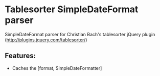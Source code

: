 # Tablesorter SimpleDateFormat parser

SimpleDateFormat parser for Christian Bach's tablesorter jQuery plugin (http://plugins.jquery.com/tablesorter/)


## Features:
- Caches the [format, SimpleDateFormatter]
